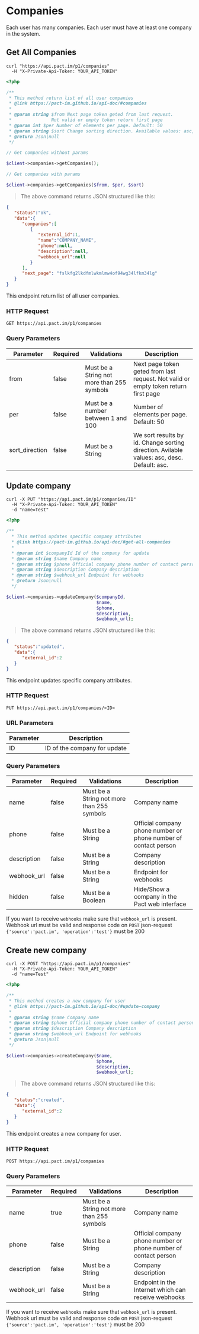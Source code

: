 # Companies

<aside class="notice">
Each user has many companies. Each user must have at least one company
in the system.
</aside>

## Get All Companies

```shell
curl "https://api.pact.im/p1/companies"
  -H "X-Private-Api-Token: YOUR_API_TOKEN"
```

```php
<?php

/**
 * This method return list of all user companies
 * @link https://pact-im.github.io/api-doc/#companies
 *
 * @param string $from Next page token geted from last request.
 *               Not valid or empty token return first page
 * @param int $per Number of elements per page. Default: 50
 * @param string $sort Change sorting direction. Available values: asc, desc. Default: asc.
 * @return Json|null
 */

// Get companies without params

$client->companies->getCompanies();

// Get companies with params

$client->companies->getCompanies($from, $per, $sort)
```

> The above command returns JSON structured like this:

```json
{
   "status":"ok",
   "data":{
      "companies":[
         {
            "external_id":1,
            "name":"COMPANY_NAME",
            "phone":null,
            "description":null,
            "webhook_url":null
         }
      ],
      "next_page": "fslkfg2lkdfmlwkmlmw4of94wg34lfkm34lg"
   }
}
```

This endpoint return list of all user companies.

### HTTP Request

`GET https://api.pact.im/p1/companies`

### Query Parameters

Parameter | Required | Validations | Description
--------- | -------- | ----------- | -----------
from | false | Must be a String not more than 255 symbols | Next page token geted from last request. Not valid or empty token return first page
per | false | Must be a number between 1 and 100 | Number of elements per page. Default: 50
sort_direction | false | Must be a String | We sort results by id. Change sorting direction. Avilable values: asc, desc. Default: asc.

## Update company

```shell
curl -X PUT "https://api.pact.im/p1/companies/ID"
  -H "X-Private-Api-Token: YOUR_API_TOKEN"
  -d "name=Test"
```

```php
<?php

/**
  * This method updates specific company attributes
  * @link https://pact-im.github.io/api-doc/#get-all-companies
  *
  * @param int $companyId Id of the company for update
  * @param string $name Company name
  * @param string $phone Official company phone number of contact person
  * @param string $description Company description
  * @param string $webhook_url Endpoint for webhooks
  * @return Json|null
  */

$client->companies->updateCompany($companyId,
                                  $name,
                                  $phone,
                                  $description,
                                  $webhook_url);
```

> The above command returns JSON structured like this:

```json
{
   "status":"updated",
   "data":{
      "external_id":2
   }
}
```

This endpoint updates specific company attributes.

### HTTP Request

`PUT https://api.pact.im/p1/companies/<ID>`

### URL Parameters

Parameter | Description
--------- | -----------
ID | ID of the company for update

### Query Parameters

Parameter | Required | Validations | Description
--------- | -------- | ----------- | -----------
name | false | Must be a String not more than 255 symbols | Company name
phone | false | Must be a String | Official company phone number or phone number of contact person
description | false | Must be a String | Company description
webhook_url | false | Must be a String | Endpoint for webhooks
hidden | false | Must be a Boolean | Hide/Show a company in the Pact web interface

<aside class="notice">
If you want to receive <code>webhooks</code> make sure that <code>webhook_url</code> is present. Webhook url must be valid and response code on <code>POST</code> json-request <code>{'source':'pact.im', 'operation':'test'}</code> must be 200
</aside>


## Create new company


```shell
curl -X POST "https://api.pact.im/p1/companies"
  -H "X-Private-Api-Token: YOUR_API_TOKEN"
  -d "name=Test"
```

```php
<?php

/**
 * This method creates a new company for user
 * @link https://pact-im.github.io/api-doc/#update-company
 *
 * @param string $name Company name
 * @param string $phone Official company phone number of contact person
 * @param string $description Company description
 * @param string $webhook_url Endpoint for webhooks
 * @return Json|null
 */

$client->companies->createCompany($name,
                                  $phone,
                                  $description,
                                  $webhook_url);
```

> The above command returns JSON structured like this:

```json
{
   "status":"created",
   "data":{
      "external_id":2
   }
}
```

This endpoint creates a new company for user.

### HTTP Request

`POST https://api.pact.im/p1/companies`

### Query Parameters

Parameter | Required | Validations | Description
--------- | -------- | ----------- | -----------
name | true | Must be a String not more than 255 symbols | Company name
phone | false | Must be a String | Official company phone number or phone number of contact person
description | false | Must be a String | Company description
webhook_url | false | Must be a String | Endpoint in the Internet which can receive webhooks

<aside class="notice">
If you want to receive <code>webhooks</code> make sure that <code>webhook_url</code> is present. Webhook url must be valid and response code on <code>POST</code> json-request <code>{'source':'pact.im', 'operation':'test'}</code> must be 200
</aside>
